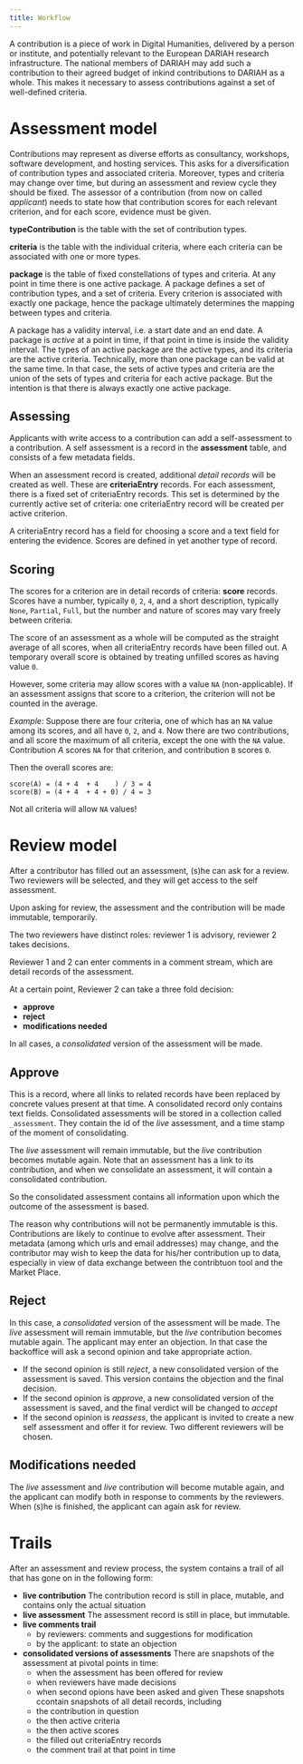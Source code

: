 ```yaml
---
title: Workflow
---
```


A  contribution is a piece of work in Digital Humanities, delivered by a person or institute,
and potentially relevant to the European DARIAH research infrastructure.
The national members of DARIAH may add such a contribution to their agreed budget of inkind
contributions to DARIAH as a whole. This makes it necessary to assess contributions against
a set of well-defined criteria.

# Assessment model
Contributions may represent as diverse efforts as consultancy, workshops, software development, and hosting
services.
This asks for a diversification of contribution types and associated criteria.
Moreover, types and criteria may change over time, but during an assessment and review cycle they should
be fixed.
The assessor of a contribution (from now on called *applicant*)
needs to state how that contribution scores for each relevant criterion,
and for each score, evidence must be given.

**typeContribution** is the table with the set of contribution types.

**criteria** is the table with the individual criteria, where each criteria can be associated 
with one or more types.  

**package** is the table of fixed constellations of types and criteria.
At any point in time there is one active package.
A package defines a set of contribution types, and a set of criteria.
Every criterion is associated with exactly one package, hence the package ultimately determines the
mapping between types and criteria.

A package has a validity interval, i.e. a start date and an end date.
A package is *active* at a point in time, if that point in time is inside the validity interval.
The types of an active package are the active types, and its criteria are the active criteria.
Technically, more than one package can be valid at the same time. 
In that case, the sets of active types and criteria are the union of the sets of types
and criteria for each active package. 
But the intention is that there is always exactly one active package.

## Assessing
Applicants with write access to a contribution can add a self-assessment to a contribution.
A self assessment is a record in the **assessment** table, and consists of a few metadata fields.

When an assessment record is created, additional *detail records* will be created as well.
These are **criteriaEntry** records.
For each assessment, there is a fixed set of criteriaEntry records.
This set is determined by the currently active set of criteria:
one criteriaEntry record will be created per active criterion.

A criteriaEntry record has a field for choosing a score and a text field for entering the evidence.
Scores are defined in yet another type of record.

## Scoring
The scores for a criterion are in detail records of criteria: **score** records.
Scores have a number, typically `0`, `2`, `4`, and a short description, typically
`None`, `Partial`, `Full`, but the number and nature of scores may vary freely between criteria.

The score of an assessment as a whole will be computed as the straight average of all scores, when
all criteriaEntry records have been filled out.
A temporary overall score is obtained by treating unfilled scores as having value `0`.

However, some criteria may allow scores with a value `NA` (non-applicable).
If an assessment assigns that score to a criterion, the criterion will not be counted in the average.

*Example*:
Suppose there are four criteria, one of which has an `NA` value among its scores, and all have `0`, `2`, and `4`.
Now there are two contributions, and all score the maximum of all criteria, except the one with the `NA` value.
Contribution *A* scores `NA` for that criterion, and contribution `B` scores `0`.

Then the overall scores are:

```
score(A) = (4 + 4  + 4    ) / 3 = 4
score(B) = (4 + 4  + 4 + 0) / 4 = 3
```

Not all criteria will allow `NA` values!

# Review model
After a contributor has filled out an assessment, (s)he can ask for a review.
Two reviewers will be selected, and they will get access to the self assessment.

Upon asking for review, the assessment and the contribution will be made immutable, temporarily.

The two reviewers have distinct roles: reviewer 1 is advisory, reviewer 2 takes decisions.

Reviewer 1 and 2 can enter comments in a comment stream, which are detail records of the assessment.

At a certain point, Reviewer 2 can take a three fold decision:

* **approve**
* **reject**
* **modifications needed**

In all cases, a *consolidated* version of the assessment will be made.

## Approve
This is a record, where all links to related records have been replaced by concrete values present at that time.
A consolidated record only contains text fields. 
Consolidated assessments will be stored in a collection called `_assessment`.
They contain the id of the *live* assessment, and a time stamp of the moment of consolidating.

The *live* assessment will remain immutable, but the *live* contribution becomes mutable again.
Note that an assessment has a link to its contribution, and when we consolidate an assessment, it will
contain a consolidated contribution.

So the consolidated assessment contains all information upon which the outcome of the assessment is based.

The reason why contributions will not be permanently immutable is this.
Contributions are likely to continue to evolve after assessment.
Their metadata (among which urls and email addresses) may change, and the contributor may wish 
to keep the data for his/her contribution up to data, especially in view of data exchange between the contribtuon tool
and the Market Place.

## Reject
In this case, a *consolidated* version of the assessment will be made.
The *live* assessment will remain immutable, but the *live* contribution becomes mutable again.
The applicant may enter an objection.
In that case the backoffice will ask a second opinion and take appropriate action.

* If the second opinion is still *reject*, a new consolidated version of the assessment is saved.
  This version contains the objection and the final decision.
* If the second opinion is *approve*, a new consolidated version of the assessment is saved,
  and the final verdict will be changed to *accept*
* If the second opinion is *reassess*, the applicant is invited to create a new self assessment and offer it for
  review. Two different reviewers will be chosen.

## Modifications needed
The *live* assessment and *live* contribution will become mutable again, and the applicant can modify both
in response to comments by the reviewers.
When (s)he is finished, the applicant can again ask for review.

# Trails
After an assessment and review process, the system contains a trail of all that has gone on in the following form:

* **live contribution**
  The contribution record is still in place, mutable, and contains only the actual situation
* **live assessment**
  The assessment record is still in place, but immutable.
* **live comments trail**
  * by reviewers: comments and suggestions for modification
  * by the applicant: to state an objection
* **consolidated versions of assessments**
  There are snapshots of the assessment at pivotal points in time:
  * when the assessment has been offered for review
  * when reviewers have made decisions
  * when second opions have been asked and given
  These snapshots ccontain snapshots of all detail records, including
  * the contribution in question
  * the then active criteria
  * the then active scores
  * the filled out criteriaEntry records
  * the comment trail at that point in time

